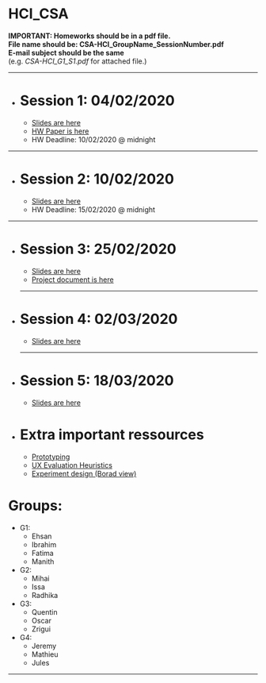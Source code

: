# HCI_CSA

**IMPORTANT: Homeworks should be in a pdf file.** <br>
**File name should be: CSA-HCI_GroupName_SessionNumber.pdf** <br>
**E-mail subject should be the same** <br>
(e.g. *CSA-HCI_G1_S1.pdf* for attached file.)

---
* # Session 1: 04/02/2020 
  * [Slides are here](https://cloud.irit.fr/index.php/s/G3HBjYy4RF3ZXQW)
  * [HW Paper is here](https://cloud.irit.fr/index.php/s/uXigTlo4788vdw1)
  * HW Deadline: 10/02/2020 @ midnight 
---
* # Session 2: 10/02/2020 
  * [Slides are here](https://cloud.irit.fr/index.php/s/CJWL5fzWdrGSjiS)
  * HW Deadline: 15/02/2020 @ midnight
---
* # Session 3: 25/02/2020 
   * [Slides are here](https://cloud.irit.fr/index.php/s/QmAsL7Kz4VThBtx)
   * [Project document is here](https://cloud.irit.fr/index.php/s/zPyHe7WlbLYVz4R)
   ---
* # Session 4: 02/03/2020 
   * [Slides are here](https://cloud.irit.fr/index.php/s/H8BeuffJi7qbXRW)
   ---
* # Session 5: 18/03/2020
   * [Slides are here](https://cloud.irit.fr/index.php/s/Jlmpmyo8FHJt8US)
   
* # Extra important ressources
   * [Prototyping](https://www.interaction-design.org/literature/topics/prototyping)
   * [UX Evaluation Heuristics](https://www.youtube.com/watch?v=sa5lswRd7Q8)
   * [Experiment design (Borad view)](https://www.youtube.com/watch?v=DaBq0naj0YY&t=63s)

# Groups:
* G1:
  * Ehsan
  * Ibrahim
  * Fatima
  * Manith
* G2:
  * Mihai
  * Issa
  * Radhika
* G3:
  * Quentin
  * Oscar
  * Zrigui
* G4:
  * Jeremy
  * Mathieu
  * Jules
---
